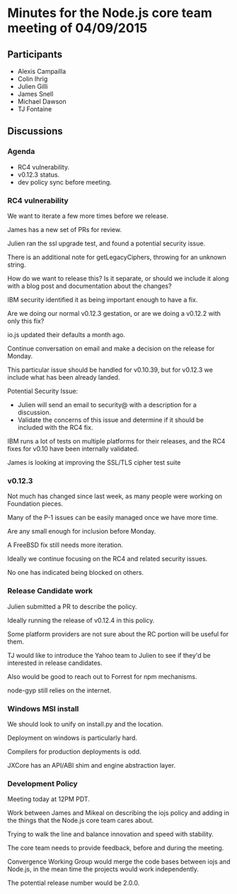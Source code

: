 # Minutes for the Node.js core team meeting of 04/09/2015

## Participants

* Alexis Campailla
* Colin Ihrig
* Julien Gilli
* James Snell
* Michael Dawson
* TJ Fontaine

## Discussions

### Agenda

* RC4 vulnerability.
* v0.12.3 status.
* dev policy sync before meeting.

### RC4 vulnerability

We want to iterate a few more times before we release.

James has a new set of PRs for review.

Julien ran the ssl upgrade test, and found a potential security issue.

There is an additional note for getLegacyCiphers, throwing for an unknown
string.

How do we want to release this? Is it separate, or should we include it along
with a blog post and documentation about the changes?

IBM security identified it as being important enough to have a fix.

Are we doing our normal v0.12.3 gestation, or are we doing a v0.12.2 with only
this fix?

io.js updated their defaults a month ago.

Continue conversation on email and make a decision on the release for Monday.

This particular issue should be handled for v0.10.39, but for v0.12.3 we
include what has been already landed.

Potential Security Issue:
* Julien will send an email to security@ with a description for a discussion.
* Validate the concerns of this issue and determine if it should be included
with the RC4 fix.

IBM runs a lot of tests on multiple platforms for their releases, and the RC4
fixes for v0.10 have been internally validated.

James is looking at improving the SSL/TLS cipher test suite

### v0.12.3

Not much has changed since last week, as many people were working on
Foundation pieces.

Many of the P-1 issues can be easily managed once we have more time.

Are any small enough for inclusion before Monday.

A FreeBSD fix still needs more iteration.

Ideally we continue focusing on the RC4 and related security issues.

No one has indicated being blocked on others.

### Release Candidate work 

Julien submitted a PR to describe the policy.

Ideally running the release of v0.12.4 in this policy.

Some platform providers are not sure about the RC portion will be useful for
them.

TJ would like to introduce the Yahoo team to Julien to see if they'd be
interested in release candidates.

Also would be good to reach out to Forrest for npm mechanisms.

node-gyp still relies on the internet.

### Windows MSI install

We should look to unify on install.py and the location.

Deployment on windows is particularly hard.

Compilers for production deployments is odd.

JXCore has an API/ABI shim and engine abstraction layer.
 
### Development Policy

Meeting today at 12PM PDT.

Work between James and Mikeal on describing the iojs policy and adding in the
things that the Node.js core team cares about.

Trying to walk the line and balance innovation and speed with stability.

The core team needs to provide feedback, before and during the meeting.

Convergence Working Group would merge the code bases between iojs and Node.js,
in the mean time the projects would work independently.

The potential release number would be 2.0.0.
